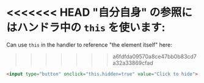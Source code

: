 <<<<<<< HEAD
"自分自身" の参照にはハンドラ中の `this` を使います:
=======
Can use `this` in the handler to reference "the element itself" here:
>>>>>>> a6fdfda09570a8ce47bb0b83cd7a32a33869cfad

```html run height=50
<input type="button" onclick="this.hidden=true" value="Click to hide">
```
